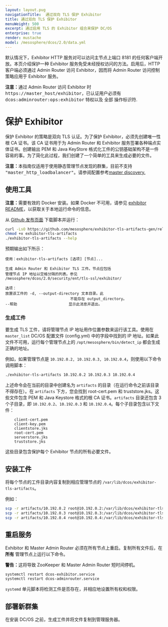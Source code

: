 ```yaml
---
layout: layout.pug
navigationTitle:  通过双向 TLS 保护 Exhibitor
title: 通过双向 TLS 保护 Exhibitor
menuWeight: 500
excerpt: 通过启用 TLS 的 Exhibitor 组合来保护 DC/OS
enterprise: true
render: mustache
model: /mesosphere/dcos/2.0/data.yml
---
```

<!-- The source repository for this topic is https://github.com/dcos/dcos-docs-site -->

默认情况下，Exhibitor HTTP 服务对可以访问主节点上端口 8181 的任何客户端开放。本页介绍保护一种 Exhibitor 服务免受未经授权访问的方法。启用后，HTTP 客户端必须通过 Admin Router 访问 Exhibitor，因而将 Admin Router 访问控制策略应用于 Exhibitor 服务。

<p class="message--note"><strong>注意：</strong>通过 Admin Router 访问 Exhibitor 时 <tt>https://master_host/exhibitor</tt>，已认证用户必须有 <tt>dcos:adminrouter:ops:exhibitor</tt> 特权以及 全部 操作标识符.</p>

# 保护 Exhibitor

保护 Exhibitor 的策略是双向 TLS 认证。为了保护 Exhibitor，必须先创建唯一性根 CA 证书。该 CA 证书用于为 Admin Router 和 Exhibitor 服务签署各种端点实体证书。创建输出 PEM 和 Java KeyStore 格式化工件的公钥基础架构不是一件容易的事。为了简化此过程，我们创建了一个简单的工具来生成必要的文件。

<p class="message--note"><strong>注意：</strong>本指南仅适用于使用静态管理节点发现的群集，目前不支持 <tt>"master_http_loadbalancer"</tt>。请参阅配置参考<a href="/mesosphere/dcos/cn/2.0/installing/production/advanced-configuration/configuration-reference/#master-discovery-required">master discovery.</a></p>

## 使用工具

<p class="message--note"><strong>注意：</strong>需要有效的 Docker 安装。如果 Docker 不可用，请参见 <a href="https://github.com/mesosphere/exhibitor-tls-artifacts-gen/blob/master/README.md">exhibitor README</a>，以获取关于本地运行命令的信息。</p>

从 <a href=https://github.com/mesosphere/exhibitor-tls-artifacts-gen/releases>Github 发布页面</a> 下载脚本并运行：

```sh
curl -LsO https://github.com/mesosphere/exhibitor-tls-artifacts-gen/releases/download/v0.4.0/exhibitor-tls-artifacts
chmod +x exhibitor-tls-artifacts
./exhibitor-tls-artifacts --help
```

预期输出如下所示：

    使用：exhibitor-tls-artifacts [选项] [节点]...

    生成 Admin Router 和 Exhibitor TLS 工件。节点应包括
    管理节点 IP 地址以空格分隔的列表。参见
    /mesosphere/dcos/2.0/security/ent/tls-ssl/exhibitor/

    选项：
    放置该工件的 -d, --output-directory 文本目录。此
                                 不能存在 output_directory。
    --帮助                       显示此消息并退出。



### 生成工件
要生成 TLS 工件，请将管理节点 IP 地址用作位置参数来运行该工具。使用在 `master_list` DC/OS 配置文件 (config.yml) 中的字段中找到的 IP 地址。如果此文件不可用，运行每个管理节点上的 `/opt/mesosphere/bin/detect_ip` 都会生成正确的地址。

例如，如果管理节点是 `10.192.0.2, 10.192.0.3, 10.192.0.4`，则使用以下命令调用脚本：

```sh
./exhibitor-tls-artifacts 10.192.0.2 10.192.0.3 10.192.0.4
```

上述命令会在当前的目录中创建名为 `artifacts` 的目录（在运行命令之前该目录不得存在）。在 `artifacts` 下方，您会找到 root-cert.pem 和 truststore.jks。这些文件包含 PEM 和 Java Keystore 格式的根 CA 证书。`artifacts` 目录还包含 3 个子目录，即 `10.192.0.2`、`10.192.0.3` 和 `10.192.0.4`。每个子目录包含以下文件：
```
    client-cert.pem
    client-key.pem
    clientstore.jks
    root-cert.pem
    serverstore.jks
    truststore.jks
```
这些目录包含保护每个 Exhibitor 节点的所有必要文件。

## 安装工件
将每个节点的工件目录内容复制到相应管理节点的 `/var/lib/dcos/exhibitor-tls-artifacts`。

例如：

```sh
scp -r artifacts/10.192.0.2 root@10.192.0.2:/var/lib/dcos/exhibitor-tls-artifacts
scp -r artifacts/10.192.0.3 root@10.192.0.3:/var/lib/dcos/exhibitor-tls-artifacts
scp -r artifacts/10.192.0.4 root@10.192.0.4:/var/lib/dcos/exhibitor-tls-artifacts
```

## 重启服务

Exhibitor 和 Master Admin Router 必须在所有节点上重启。复制所有文件后，在 **所有** 管理节点上运行以下命令。

<p class="message--warning"><strong>警告：</strong>这将导致 ZooKeeper 和 Master Admin Router 短时间停机。</p>

```sh
systemctl restart dcos-exhibitor.service
systemctl restart dcos-adminrouter.service
```

`systemd` 单元脚本将检测工件是否存在，并相应地设置所有权和权限。

## 部署新群集

在安装 DC/OS 之前，生成工件并将文件复制到管理服务器。
